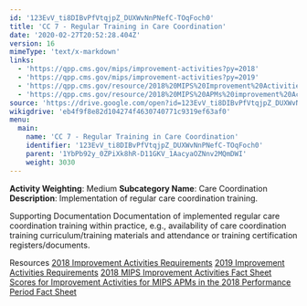 ```yaml
---
id: '123EvV_ti8DIBvPfVtqjpZ_DUXWvNnPNefC-TOqFoch0'
title: 'CC 7 - Regular Training in Care Coordination'
date: '2020-02-27T20:52:28.404Z'
version: 16
mimeType: 'text/x-markdown'
links:
  - 'https://qpp.cms.gov/mips/improvement-activities?py=2018'
  - 'https://qpp.cms.gov/mips/improvement-activities?py=2019'
  - 'https://qpp.cms.gov/resource/2018%20MIPS%20Improvement%20Activities%20Fact%20Sheet'
  - 'https://qpp.cms.gov/resource/2018%20MIPS%20APMs%20improvement%20Activities%20scores%20fact%20sheet'
source: 'https://drive.google.com/open?id=123EvV_ti8DIBvPfVtqjpZ_DUXWvNnPNefC-TOqFoch0'
wikigdrive: 'eb4f9f8e82d104274f4630740771c9319ef63af0'
menu:
  main:
    name: 'CC 7 - Regular Training in Care Coordination'
    identifier: '123EvV_ti8DIBvPfVtqjpZ_DUXWvNnPNefC-TOqFoch0'
    parent: '1YbPb92y_0ZPiXk8hR-D11GKV_1AacyaOZNnv2MQmDWI'
    weight: 3030
---
```





**Activity Weighting**: Medium
**Subcategory Name**: Care Coordination
**Description**: Implementation of regular care coordination training.




Supporting Documentation
Documentation of implemented regular care coordination training within practice, e.g., availability of care coordination training curriculum/training materials and attendance or training certification registers/documents.




Resources
[2018 Improvement Activities Requirements](https://qpp.cms.gov/mips/improvement-activities?py=2018)
[2019 Improvement Activities Requirements](https://qpp.cms.gov/mips/improvement-activities?py=2019)
[2018 MIPS Improvement Activities Fact Sheet](https://qpp.cms.gov/resource/2018%20MIPS%20Improvement%20Activities%20Fact%20Sheet)
[Scores for Improvement Activities for MIPS APMs in the 2018 Performance Period Fact Sheet](https://qpp.cms.gov/resource/2018%20MIPS%20APMs%20improvement%20Activities%20scores%20fact%20sheet)

